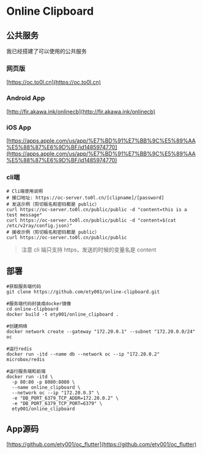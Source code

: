 # Online Clipboard

## 公共服务

我已经搭建了可以使用的公共服务

### 网页版
[https://oc.to0l.cn](https://oc.to0l.cn)

### Android App
[http://fir.akawa.ink/onlinecb](http://fir.akawa.ink/onlinecb)

### iOS App
[https://apps.apple.com/us/app/%E7%BD%91%E7%BB%9C%E5%89%AA%E5%88%87%E6%9D%BF/id1485974770](https://apps.apple.com/us/app/%E7%BD%91%E7%BB%9C%E5%89%AA%E5%88%87%E6%9D%BF/id1485974770)

### cli端
```
# Cli端使用说明
# 接口地址: https://oc-server.to0l.cn/[clipname]/[password]
# 发送示例（剪切板名和密码都是 public）
curl https://oc-server.to0l.cn/public/public -d "content=this is a test message"
curl https://oc-server.to0l.cn/public/public -d "content=$(cat /etc/v2ray/config.json)"
# 接收示例（剪切板名和密码都是 public）
curl https://oc-server.to0l.cn/public/public
```
> 注意 cli 端只支持 https，发送的时候的变量名是 content


## 部署
```
#获取服务端代码
git clone https://github.com/ety001/online-clipboard.git

#服务端代码封装成docker镜像
cd online-clipboard
docker build -t ety001/online_clipboard .

#创建网络
docker network create --gateway "172.20.0.1" --subnet "172.20.0.0/24" oc

#运行redis
docker run -itd --name db --network oc --ip "172.20.0.2" microbox/redis

#运行服务端和前端
docker run -itd \
  -p 80:80 -p 8080:8080 \
  --name online_clipboard \
  --network oc --ip "172.20.0.3" \
  -e "DB_PORT_6379_TCP_ADDR=172.20.0.2" \
  -e "DB_PORT_6379_TCP_PORT=6379" \
  ety001/online_clipboard

```

## App源码

[https://github.com/ety001/oc_flutter](https://github.com/ety001/oc_flutter)
